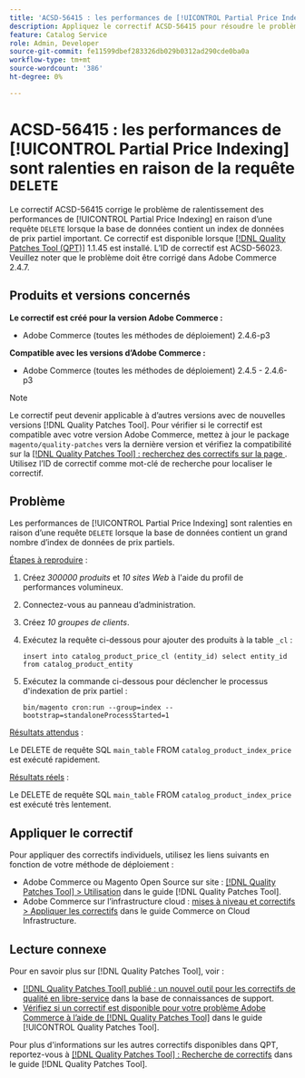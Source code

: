 ```yaml
---
title: 'ACSD-56415 : les performances de [!UICONTROL Partial Price Indexing] ralenties en raison de la requête "DELETE"'
description: Appliquez le correctif ACSD-56415 pour résoudre le problème Adobe Commerce où les performances de [!UICONTROL Partial Price Indexing] sont ralenties en raison d’une requête "DELETE" lorsque la base de données contient un grand nombre de données de prix partielles à indexer.
feature: Catalog Service
role: Admin, Developer
source-git-commit: fe11599dbef283326db029b0312ad290cde0ba0a
workflow-type: tm+mt
source-wordcount: '386'
ht-degree: 0%

---
```


# ACSD-56415 : les performances de [!UICONTROL Partial Price Indexing] sont ralenties en raison de la requête `DELETE`

Le correctif ACSD-56415 corrige le problème de ralentissement des performances de [!UICONTROL Partial Price Indexing] en raison d’une requête `DELETE` lorsque la base de données contient un index de données de prix partiel important. Ce correctif est disponible lorsque [[!DNL Quality Patches Tool (QPT)]](https://experienceleague.adobe.com/en/docs/commerce-knowledge-base/kb/announcements/commerce-announcements/magento-quality-patches-released-new-tool-to-self-serve-quality-patches) 1.1.45 est installé. L’ID de correctif est ACSD-56023. Veuillez noter que le problème doit être corrigé dans Adobe Commerce 2.4.7.

## Produits et versions concernés

**Le correctif est créé pour la version Adobe Commerce :**

* Adobe Commerce (toutes les méthodes de déploiement) 2.4.6-p3

**Compatible avec les versions d’Adobe Commerce :**

* Adobe Commerce (toutes les méthodes de déploiement) 2.4.5 - 2.4.6-p3

>[!NOTE]
>
>Le correctif peut devenir applicable à d’autres versions avec de nouvelles versions [!DNL Quality Patches Tool]. Pour vérifier si le correctif est compatible avec votre version Adobe Commerce, mettez à jour le package `magento/quality-patches` vers la dernière version et vérifiez la compatibilité sur la [[!DNL Quality Patches Tool] : recherchez des correctifs sur la page ](https://experienceleague.adobe.com/tools/commerce-quality-patches/index.html). Utilisez l’ID de correctif comme mot-clé de recherche pour localiser le correctif.

## Problème

Les performances de [!UICONTROL Partial Price Indexing] sont ralenties en raison d’une requête `DELETE` lorsque la base de données contient un grand nombre d’index de données de prix partiels.

<u>Étapes à reproduire</u> :

1. Créez *300000 produits* et *10 sites Web* à l&#39;aide du profil de performances volumineux.
1. Connectez-vous au panneau d’administration.
1. Créez *10 groupes de clients*.
1. Exécutez la requête ci-dessous pour ajouter des produits à la table `_cl` :

   ``
    insert into catalog_product_price_cl (entity_id) select entity_id from catalog_product_entity
 ``

1. Exécutez la commande ci-dessous pour déclencher le processus d&#39;indexation de prix partiel :

   ``
    bin/magento cron:run --group=index --bootstrap=standaloneProcessStarted=1
 ``

<u>Résultats attendus</u> :

Le DELETE de requête SQL `main_table` FROM `catalog_product_index_price` est exécuté rapidement.

<u>Résultats réels</u> :

Le DELETE de requête SQL `main_table` FROM `catalog_product_index_price` est exécuté très lentement.

## Appliquer le correctif

Pour appliquer des correctifs individuels, utilisez les liens suivants en fonction de votre méthode de déploiement :

* Adobe Commerce ou Magento Open Source sur site : [[!DNL Quality Patches Tool] > Utilisation](/help/tools/quality-patches-tool/usage.md) dans le guide [!DNL Quality Patches Tool].
* Adobe Commerce sur l’infrastructure cloud : [mises à niveau et correctifs > Appliquer les correctifs](https://experienceleague.adobe.com/docs/commerce-cloud-service/user-guide/develop/upgrade/apply-patches.html) dans le guide Commerce on Cloud Infrastructure.

## Lecture connexe

Pour en savoir plus sur [!DNL Quality Patches Tool], voir :

* [[!DNL Quality Patches Tool] publié : un nouvel outil pour les correctifs de qualité en libre-service](https://experienceleague.adobe.com/en/docs/commerce-knowledge-base/kb/announcements/commerce-announcements/magento-quality-patches-released-new-tool-to-self-serve-quality-patches) dans la base de connaissances de support.
* [Vérifiez si un correctif est disponible pour votre problème Adobe Commerce à l’aide de  [!DNL Quality Patches Tool]](/help/tools/quality-patches-tool/patches-available-in-qpt/check-patch-for-magento-issue-with-magento-quality-patches.md) dans le guide [!UICONTROL Quality Patches Tool].


Pour plus d&#39;informations sur les autres correctifs disponibles dans QPT, reportez-vous à [[!DNL Quality Patches Tool] : Recherche de correctifs](https://experienceleague.adobe.com/tools/commerce-quality-patches/index.html) dans le guide [!DNL Quality Patches Tool].
